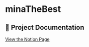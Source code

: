 # minaTheBest

## 📄 Project Documentation
[View the Notion Page](https://www.notion.so/MINA-19312f3b214e8023b5edd333f57d07c4)
